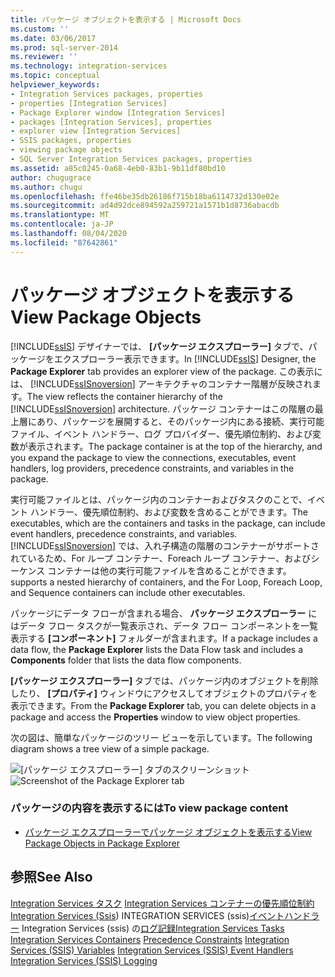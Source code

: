 ```yaml
---
title: パッケージ オブジェクトを表示する | Microsoft Docs
ms.custom: ''
ms.date: 03/06/2017
ms.prod: sql-server-2014
ms.reviewer: ''
ms.technology: integration-services
ms.topic: conceptual
helpviewer_keywords:
- Integration Services packages, properties
- properties [Integration Services]
- Package Explorer window [Integration Services]
- packages [Integration Services], properties
- explorer view [Integration Services]
- SSIS packages, properties
- viewing package objects
- SQL Server Integration Services packages, properties
ms.assetid: a85c0245-0a68-4eb0-83b1-9b11df80bd10
author: chugugrace
ms.author: chugu
ms.openlocfilehash: ffe46be35db26186f715b18ba6114732d130e02e
ms.sourcegitcommit: ad4d92dce894592a259721a1571b1d8736abacdb
ms.translationtype: MT
ms.contentlocale: ja-JP
ms.lasthandoff: 08/04/2020
ms.locfileid: "87642861"
---
```

# <a name="view-package-objects"></a><span data-ttu-id="93d96-102">パッケージ オブジェクトを表示する</span><span class="sxs-lookup"><span data-stu-id="93d96-102">View Package Objects</span></span>
  <span data-ttu-id="93d96-103">[!INCLUDE[ssIS](../includes/ssis-md.md)] デザイナーでは、 **[パッケージ エクスプローラー]** タブで、パッケージをエクスプローラー表示できます。</span><span class="sxs-lookup"><span data-stu-id="93d96-103">In [!INCLUDE[ssIS](../includes/ssis-md.md)] Designer, the **Package Explorer** tab provides an explorer view of the package.</span></span> <span data-ttu-id="93d96-104">この表示には、 [!INCLUDE[ssISnoversion](../includes/ssisnoversion-md.md)] アーキテクチャのコンテナー階層が反映されます。</span><span class="sxs-lookup"><span data-stu-id="93d96-104">The view reflects the container hierarchy of the [!INCLUDE[ssISnoversion](../includes/ssisnoversion-md.md)] architecture.</span></span> <span data-ttu-id="93d96-105">パッケージ コンテナーはこの階層の最上層にあり、パッケージを展開すると、そのパッケージ内にある接続、実行可能ファイル、イベント ハンドラー、ログ プロバイダー、優先順位制約、および変数が表示されます。</span><span class="sxs-lookup"><span data-stu-id="93d96-105">The package container is at the top of the hierarchy, and you expand the package to view the connections, executables, event handlers, log providers, precedence constraints, and variables in the package.</span></span>

 <span data-ttu-id="93d96-106">実行可能ファイルとは、パッケージ内のコンテナーおよびタスクのことで、イベント ハンドラー、優先順位制約、および変数を含めることができます。</span><span class="sxs-lookup"><span data-stu-id="93d96-106">The executables, which are the containers and tasks in the package, can include event handlers, precedence constraints, and variables.</span></span> [!INCLUDE[ssISnoversion](../includes/ssisnoversion-md.md)] <span data-ttu-id="93d96-107">では、入れ子構造の階層のコンテナーがサポートされているため、For ループ コンテナー、Foreach ループ コンテナー、およびシーケンス コンテナーは他の実行可能ファイルを含めることができます。</span><span class="sxs-lookup"><span data-stu-id="93d96-107">supports a nested hierarchy of containers, and the For Loop, Foreach Loop, and Sequence containers can include other executables.</span></span>

 <span data-ttu-id="93d96-108">パッケージにデータ フローが含まれる場合、 **パッケージ エクスプローラー** にはデータ フロー タスクが一覧表示され、データ フロー コンポーネントを一覧表示する **[コンポーネント]** フォルダーが含まれます。</span><span class="sxs-lookup"><span data-stu-id="93d96-108">If a package includes a data flow, the **Package Explorer** lists the Data Flow task and includes a **Components** folder that lists the data flow components.</span></span>

 <span data-ttu-id="93d96-109">**[パッケージ エクスプローラー]** タブでは、パッケージ内のオブジェクトを削除したり、 **[プロパティ]** ウィンドウにアクセスしてオブジェクトのプロパティを表示できます。</span><span class="sxs-lookup"><span data-stu-id="93d96-109">From the **Package Explorer** tab, you can delete objects in a package and access the **Properties** window to view object properties.</span></span>

 <span data-ttu-id="93d96-110">次の図は、簡単なパッケージのツリー ビューを示しています。</span><span class="sxs-lookup"><span data-stu-id="93d96-110">The following diagram shows a tree view of a simple package.</span></span>

 <span data-ttu-id="93d96-111">![[パッケージ エクスプローラー] タブのスクリーンショット](media/packageexplorer.gif "[パッケージ エクスプローラー] タブのスクリーンショット")</span><span class="sxs-lookup"><span data-stu-id="93d96-111">![Screenshot of the Package Explorer tab](media/packageexplorer.gif "Screenshot of the Package Explorer tab")</span></span>

### <a name="to-view-package-content"></a><span data-ttu-id="93d96-112">パッケージの内容を表示するには</span><span class="sxs-lookup"><span data-stu-id="93d96-112">To view package content</span></span>

-   [<span data-ttu-id="93d96-113">パッケージ エクスプローラーでパッケージ オブジェクトを表示する</span><span class="sxs-lookup"><span data-stu-id="93d96-113">View Package Objects in Package Explorer</span></span>](../../2014/integration-services/view-package-objects-in-package-explorer.md)

## <a name="see-also"></a><span data-ttu-id="93d96-114">参照</span><span class="sxs-lookup"><span data-stu-id="93d96-114">See Also</span></span>
 <span data-ttu-id="93d96-115">[Integration Services タスク](control-flow/integration-services-tasks.md) [Integration Services コンテナーの](control-flow/integration-services-containers.md)[優先順位制約](control-flow/precedence-constraints.md) [Integration Services &#40;Ssis](integration-services-ssis-variables.md)&#41; INTEGRATION SERVICES &#40;ssis&#41;[イベントハンドラー](integration-services-ssis-event-handlers.md) Integration Services &#40;ssis&#41; の[ログ記録](performance/integration-services-ssis-logging.md)</span><span class="sxs-lookup"><span data-stu-id="93d96-115">[Integration Services Tasks](control-flow/integration-services-tasks.md) [Integration Services Containers](control-flow/integration-services-containers.md) [Precedence Constraints](control-flow/precedence-constraints.md) [Integration Services &#40;SSIS&#41; Variables](integration-services-ssis-variables.md) [Integration Services &#40;SSIS&#41; Event Handlers](integration-services-ssis-event-handlers.md) [Integration Services &#40;SSIS&#41; Logging](performance/integration-services-ssis-logging.md)</span></span>


